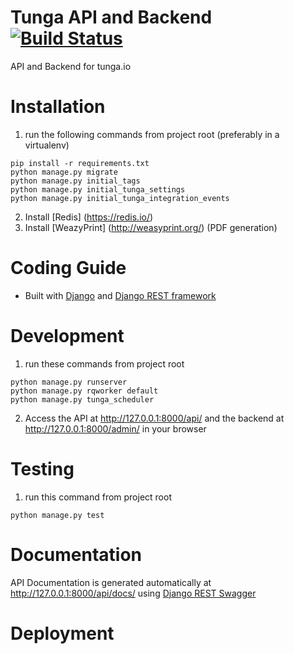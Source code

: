 # Tunga API and Backend [![Build Status](https://travis-ci.org/tunga-io/tunga-api.svg?branch=develop)](https://travis-ci.org/tunga-io/tunga-api)
API and Backend for tunga.io

# Installation
1. run the following commands from project root (preferably in a virtualenv)
```
pip install -r requirements.txt
python manage.py migrate
python manage.py initial_tags
python manage.py initial_tunga_settings
python manage.py initial_tunga_integration_events
```

2. Install [Redis] (https://redis.io/)
3. Install [WeazyPrint] (http://weasyprint.org/) (PDF generation)

# Coding Guide
* Built with [Django](https://www.djangoproject.com/) and [Django REST framework](http://www.django-rest-framework.org/)

# Development
1. run these commands from project root
```
python manage.py runserver
python manage.py rqworker default
python manage.py tunga_scheduler
```
2. Access the API at http://127.0.0.1:8000/api/ and the backend at http://127.0.0.1:8000/admin/ in your browser

# Testing
1. run this command from project root
```
python manage.py test
```

# Documentation
API Documentation is generated automatically at http://127.0.0.1:8000/api/docs/ using [Django REST Swagger](https://github.com/marcgibbons/django-rest-swagger)

# Deployment
